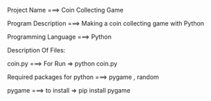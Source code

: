 Project Name ===> Coin Collecting Game

Program Description ===> Making a coin collecting game with Python

Programming Language ===> Python

Description Of Files:

coin.py ===> For Run => python coin.py

Required packages for python ===> pygame , random

pygame ===> to install => pip install pygame
